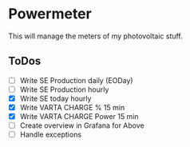 # Powermeter
This will manage the meters of my photovoltaic stuff.

## ToDos
 - [ ] Write SE Production daily (EODay)
 - [ ] Write SE Production hourly 
 - [X] Write SE today hourly
 - [X] Write VARTA CHARGE % 15 min
 - [X] Write VARTA CHARGE Power 15  min
 - [ ] Create overview in Grafana for Above
 - [ ] Handle exceptions